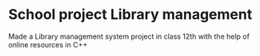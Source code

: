 # School project Library management
Made a Library management system project in class 12th with the help of online resources in C++
